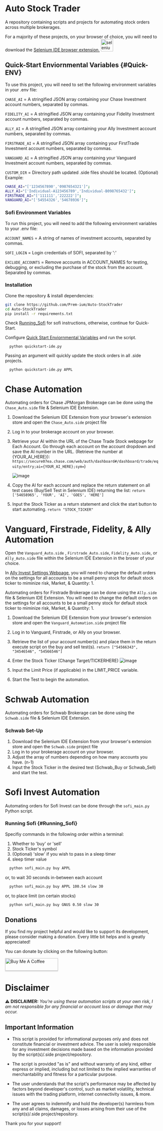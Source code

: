 # Auto Stock Trader

A repository containing scripts and projects for automating stock orders across multiple brokerages.


For a majority of these projects, on your browser of choice, you will need to download the [Selenium IDE browser extension.](https://github.com/SeleniumHQ/selenium-ide)  <a href="https://www.selenium.dev/selenium-ide/" target="_blank"
rel="noreferrer"> <img
src="https://raw.githubusercontent.com/detain/svg-logos/780f25886640cef088af994181646db2f6b1a3f8/svg/selenium-logo.svg"
alt="selenium" width="40" height="40" /></a>


## Quick-Start Enviornmental Variables {#Quick-ENV}

To use this project, you will need to set the following environment variables in your .env file:

`CHASE_AI` = A stringified JSON array containing your Chase Investment account numbers, separated by commas.

`FIDELITY_AI` = A stringified JSON array containing your Fidelity Investment account numbers, separated by commas.

`ALLY_AI` = A stringified JSON array containing your Ally Investment account numbers, separated by commas.

`FIRSTRADE_AI` = A stringified JSON array containing your FirstTrade Investment account numbers, separated by commas.

`VANGUARD_AI` = A stringified JSON array containing your Vanguard Investment account numbers, separated by commas.

`CUSTOM_DIR` = Directory path updated .side files should be located. (Optional)
Example:

```bash
CHASE_AI="['1234567890','0987654321']";
ALLY_AI="['Individual-A123456789','Individual-B098765432']";
FIRSTRADE_AI="['111111','222222']";
VANGUARD_AI="['54554326','54678936']";
```
### Sofi Environment Variables

To run this project, you will need to add the following environment variables to your .env file:

`ACCOUNT_NAMES` = A string of names of investment accounts, separated by commas.

`SOFI_LOGIN` = Login credentials of SOFI, separated by ':'

`EXCLUDE_ACCOUNTS` = Remove accounts in ACCOUNT_NAMES for testing, debugging, or excluding the purchase of the stock from the account. Separated by commas.

### Installation

Clone the repository & install dependencies:

```bash
git clone https://github.com/Prem-ium/Auto-StockTrader
cd Auto-StockTrader
pip install -r requirements.txt
```
Check [Running_Sofi](#Running_Sofi) for sofi instructions, otherwise, continue for Quick-Start.

Configure [Quick Start Enviornmental Variables](#Quick-ENV) and run the script.
```
  python quickstart-ide.py
```

Passing an argument will quickly update the stock orders in all .side projects.
```
  python quickstart-ide.py APPL
```


# Chase Automation

Automating orders for Chase JPMorgan Brokerage can be done using the `Chase_Auto.side` file & Selenium IDE Extension.


1. Download the Selenium IDE Extension from your browser's extension store and open the `Chase_Auto.side` project file
2. Log in to your brokerage account on your browser.
3. Retrieve your AI within the URL of the Chase Trade Stock webpage for Each Account. Go through each account on the account dropdown and save the AI number in the URL. 
   (Retrieve the number at {YOUR_AI_HERE}): `https://secure07ea.chase.com/web/auth/dashboard#/dashboard/trade/equity/entry;ai={YOUR_AI_HERE};sym=`)
   
   ![image](https://user-images.githubusercontent.com/80719066/216079858-746af166-8387-41ad-9564-dd0c6285eb39.png)

4. Copy the AI for each account and replace the return statement on all test cases (Buy/Sell Test in Selenium IDE) returning the list:
   `return ['54658965', 'YOUR', 'AI', 'GOES', 'HERE']`
5. Input the Stock Ticker as a return statement and click the start button to start automating.
   `return "STOCK_TICKER"`

# Vanguard, Firstrade, Fidelity, & Ally Automation
Open the `Vanguard_Auto.side` , `Firstrade_Auto.side`, `Fidelity_Auto.side`, or `Ally_Auto.side` file within the Selenium IDE Extension in the broser of your choice. 

In [Ally Invest Settings Webpage](https://live.invest.ally.com/settings), you will need to change the default orders on the settings for all accounts to be a small penny stock for default stock ticker to miminize risk, Market, & Quantity: 1.

Automating orders for Firstrade Brokerage can be done using the `Ally.side` file & Selenium IDE Extension. You will need to change the default orders on the settings for all accounts to be a small penny stock for default stock ticker to miminize risk, Market, & Quantity: 1.

1. Download the Selenium IDE Extension from your browser's extension store and open the `Vanguard_Automation.side` project file
2. Log in to Vanguard, Firstrade, or Ally on your browser.
3. Retrieve the list of your account number(s) and place them in the return execute script on the buy and sell test(s). 
`return ["54566343", "34546546", "54566546"]`

4. Enter the Stock Ticker (Change Target/TICKERHERE)
![image](https://user-images.githubusercontent.com/80719066/216331460-00897c0e-1e21-4413-ac81-1931fe906de0.png)

5. Input the Limit Price (if applicable) in the LIMIT_PRICE variable.
5. Start the Test to begin the automation. 

# Schwab Automation

Automating orders for Schwab Brokerage can be done using the `Schwab.side` file & Selenium IDE Extension.

### Schwab Set-Up

1. Download the Selenium IDE Extension from your browser's extension store and open the `Schwab.side` project file
2. Log in to your brokerage account on your browser.
3. Adjust the array of numbers depending on how many accounts you have. (n-1)
4. Input the Stock Ticker in the desired test (Schwab_Buy or Schwab_Sell) and start the test.

# Sofi Invest Automation

Automating orders for Sofi Invest can be done through the `sofi_main.py` Python script.

### Running Sofi {#Running_Sofi}

Specifiy commands in the following order within a terminal:

1. Whether to 'buy' or 'sell'
2. Stock Ticker's symbol
3. (Optional) 'slow' if you wish to pass in a sleep timer
4. sleep timer value

```bash
  python sofi_main.py buy APPL
```
or, to wait 30 seconds in-between each account
```bash
  python sofi_main.py buy APPL 100.54 slow 30
```
or, to place limit (on certain stocks)
```bash
  python sofi_main.py buy GNUS 0.50 slow 30
```
## Donations
If you find my project helpful and would like to support its development, please consider making a donation. Every little bit helps and is greatly appreciated!

You can donate by clicking on the following button:

<a href="https://www.buymeacoffee.com/prem.ium" target="_blank"><img src="https://raw.githubusercontent.com/Prem-ium/youtube-analytics-bot/main/output-examples/media/coffee-logo.png" alt="Buy Me A Coffee" style="height: 41px !important;width: 174px !important;box-shadow: 0px 3px 2px 0px rgba(190, 190, 190, 0.5) !important;-webkit-box-shadow: 0px 3px 2px 0px rgba(190, 190, 190, 0.5) !important;" ></a>

# Disclaimer

⚠️ **DISCLAIMER:** _You're using these automation scripts at your own risk, I am not responsible for any financial or account loss or damage that may occur._

## Important Information

- This script is provided for informational purposes only and does not constitute financial or investment advice. The user is solely responsible for any investment decisions made based on the information provided by the script(s)/.side project/repository.

- The script is provided "as is" and without warranty of any kind, either express or implied, including but not limited to the implied warranties of merchantability and fitness for a particular purpose.

- The user understands that the script's performance may be affected by factors beyond developer's control, such as market volatility, technical issues with the trading platform, internet connectivity issues, & more.

- The user agrees to indemnify and hold the developer(s) harmless from any and all claims, damages, or losses arising from their use of the script(s)/.side project/repository.

Thank you for your support!
